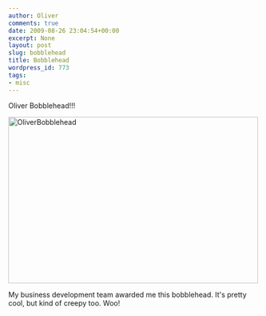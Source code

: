 ```yaml
---
author: Oliver
comments: true
date: 2009-08-26 23:04:54+00:00
excerpt: None
layout: post
slug: bobblehead
title: Bobblehead
wordpress_id: 773
tags:
- misc
---
```


Oliver Bobblehead!!!

<a href="http://www.flickr.com/photos/owiber/3860617866/" title="OliverBobblehead by owiber, on Flickr"><img src="https://farm4.static.flickr.com/3483/3860617866_5283b6e327.jpg" width="500" height="333" alt="OliverBobblehead" /></a>

My business development team awarded me this bobblehead.  It's pretty cool, but kind of creepy too.  Woo!